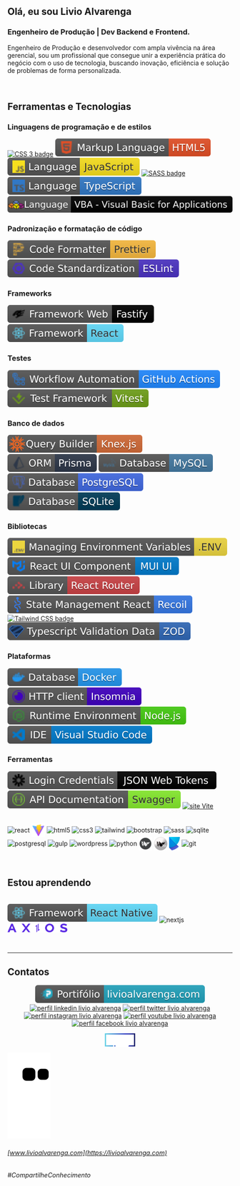 ## Olá, eu sou **Livio Alvarenga**

### Engenheiro de Produção | Dev Backend e Frontend.
Engenheiro de Produção e desenvolvedor com ampla vivência na área gerencial, sou um profissional que consegue unir a experiência prática do negócio com o uso de tecnologia, buscando inovação, eficiência e solução de problemas de forma personalizada.

&nbsp;

## **Ferramentas e Tecnologias**

### Linguagens de programação e de estilos
<p>
  <a href= "https://developer.mozilla.org/pt-BR/docs/Web/CSS"><img alt="CSS 3 badge" src="https://img.shields.io/static/v1?logoWidth=15&logoColor=1572B6&logo=CSS3&label=Cascading Style Sheets&message=CSS3&color=1572B6"></a>
  <a href= "https://html5.org/"><img alt="html 5 badge" src="https://github.com/LivioAlvarenga/LivioAlvarenga/blob/main/files/html-badge.svg"></a>
  <a href= "https://www.javascript.com/" target="_blank" rel="noopener noreferrer"><img alt="JavaScript badge" src="https://raw.githubusercontent.com/LivioAlvarenga/LivioAlvarenga/2467074c4c912dd04b12bcee1076cb5ca7ba9eaf/files/javascript-badge.svg"></a>
  <a href= "https://sass-lang.com/"><img alt="SASS badge" src="https://img.shields.io/static/v1?logoWidth=15&logoColor=CC6699&logo=Sass&label=Syntactically Awesome Style Sheets&message=SASS&color=CC6699"></a>
  <a href= "https://www.typescriptlang.org/" target="_blank" rel="noopener noreferrer"><img alt="TypeScript badge" src="https://raw.githubusercontent.com/LivioAlvarenga/LivioAlvarenga/2467074c4c912dd04b12bcee1076cb5ca7ba9eaf/files/typescript-badge.svg"></a>
  <a href= "https://learn.microsoft.com/pt-br/office/vba/api/overview/"><img alt="VBA badge" src="https://raw.githubusercontent.com/LivioAlvarenga/LivioAlvarenga/3eacace9f12ffbb7e27ea7e9f97f48f18febdc55/files/vba-badge.svg"></a>
 </p>
 
### Padronização e formatação de código
<p>
  <a href= "https://github.com/prettier/prettier" target="_blank" rel="noopener noreferrer"><img alt="code formatter prettier" src="https://raw.githubusercontent.com/LivioAlvarenga/LivioAlvarenga/2467074c4c912dd04b12bcee1076cb5ca7ba9eaf/files/prettier-badge.svg"></a>
  <a href= "https://eslint.org/" target="_blank" rel="noopener noreferrer"><img alt="code standardization eslint" src="https://raw.githubusercontent.com/LivioAlvarenga/LivioAlvarenga/59575ed19b13121cd113cfc66a71f18dea210c79/files/eslint-badge.svg"></a>
</p>

### Frameworks
 <p>
  <a href= "https://www.fastify.io/" target="_blank" rel="noopener noreferrer"><img alt="Fastify badge" src="https://raw.githubusercontent.com/LivioAlvarenga/LivioAlvarenga/2467074c4c912dd04b12bcee1076cb5ca7ba9eaf/files/fastify-badge.svg"></a>
  <a href= "https://reactjs.org/"><img alt="React badge" src="https://github.com/LivioAlvarenga/LivioAlvarenga/blob/main/files/react-badge.svg"></a>
 </p>
 
### Testes
 <p>
  <a href= "https://github.com/LivioAlvarenga/API-Rest-Node-SOLID/actions"><img alt="badge github actions" src="https://raw.githubusercontent.com/LivioAlvarenga/LivioAlvarenga/7f97047760406ed30c106dcf1114a674914da66b/files/github-actions-badge.svg"></a>
  <a href= "https://vitest.dev/"><img alt="Vitest Badge" src="https://raw.githubusercontent.com/LivioAlvarenga/LivioAlvarenga/28993b470420f2c44db532b4e6e662e60a186954/files/vitest-badge.svg"></a>
 </p>
 
### Banco de dados 
 <p>
  <a href= "https://knexjs.org/" target="_blank" rel="noopener noreferrer"><img alt="KnexJs badge" src="https://raw.githubusercontent.com/LivioAlvarenga/LivioAlvarenga/57d2e9290214202d93a058e2725693cd2fed8ac5/files/knex-badge.svg"></a>
  <a href= "https://www.prisma.io/"><img alt="Prisma badge" src="https://raw.githubusercontent.com/LivioAlvarenga/LivioAlvarenga/ef5ebd0021ccb0a8d244f5636b2b238ab0af09e7/files/prisma-badge.svg"></a>
  <a href= "https://www.mysql.com/"><img alt="MySQL badge" src="https://raw.githubusercontent.com/LivioAlvarenga/LivioAlvarenga/d7f6873e652db237a89583607eb70757ebaaa6d1/files/mysql-badge.svg"></a>
  <a href= "https://www.postgresql.org/"><img alt="Postgresql badge" src="https://raw.githubusercontent.com/LivioAlvarenga/LivioAlvarenga/67d2d98f96b1bf7a28a8fdce2d4fe7097fc4c4f7/files/postgresql-badge.svg"></a>
  <a href= "https://www.sqlite.org/index.html" target="_blank" rel="noopener noreferrer"><img alt="SQLite badge" src="https://raw.githubusercontent.com/LivioAlvarenga/LivioAlvarenga/67d2d98f96b1bf7a28a8fdce2d4fe7097fc4c4f7/files/sqlite-badge.svg"></a>
 </p>
 
### Bibliotecas
 <p>
  <a href= "https://www.dotenv.org/" target="_blank" rel="noopener noreferrer"><img alt="Dotenv badge" src="https://raw.githubusercontent.com/LivioAlvarenga/LivioAlvarenga/4eed338fdcd547570ed365f2b344e43c8202e88f/files/dotenv-badge.svg"></a>
  <a href= "https://mui.com/"><img alt="mui ui" src="https://github.com/LivioAlvarenga/LivioAlvarenga/blob/main/files/react-mui-ui-badge.svg"></a>
  <a href= "https://reactrouter.com/"><img alt="React Router badge" src="https://github.com/LivioAlvarenga/LivioAlvarenga/blob/main/files/react-router-badge.svg"></a>
  <a href= "https://recoiljs.org/"><img alt="Recoil badge" src="https://github.com/LivioAlvarenga/LivioAlvarenga/blob/main/files/recoil-badge.svg"></a>
  <a href= "https://tailwindcss.com/"><img alt="Tailwind CSS badge" src="https://img.shields.io/static/v1?logoWidth=15&logoColor=06b6d4&logo=Tailwind CSS&label=Library Style&message=Tailwind CSS&color=06b6d4"></a>
  <a href= "https://zod.dev/" target="_blank" rel="noopener noreferrer"><img alt="ZOD badge" src="https://raw.githubusercontent.com/LivioAlvarenga/LivioAlvarenga/7caba2f743ee9b61f0225a22da57466ecb67097c/files/zod-badge.svg"></a>
 </p>
 
### Plataformas
 <p>
  <a href= "https://www.docker.com/"><img alt="Docker badge" src="https://raw.githubusercontent.com/LivioAlvarenga/LivioAlvarenga/d7f6873e652db237a89583607eb70757ebaaa6d1/files/docker-badge.svg"></a>
  <a href= "https://insomnia.rest/" target="_blank" rel="noopener noreferrer"><img alt="Insomnia badge" src="https://raw.githubusercontent.com/LivioAlvarenga/LivioAlvarenga/2467074c4c912dd04b12bcee1076cb5ca7ba9eaf/files/insomnia-badge.svg"></a>
  <a href= "https://nodejs.org/en/" target="_blank" rel="noopener noreferrer"><img alt="Node.js badge" src="https://raw.githubusercontent.com/LivioAlvarenga/LivioAlvarenga/2467074c4c912dd04b12bcee1076cb5ca7ba9eaf/files/nodejs-badge.svg"></a>
  <a href= "https://code.visualstudio.com/download" target="_blank" rel="noopener noreferrer"><img alt="vscode download" src="https://raw.githubusercontent.com/LivioAlvarenga/LivioAlvarenga/2467074c4c912dd04b12bcee1076cb5ca7ba9eaf/files/vsCode-badge.svg"></a>
 </p>
 
### Ferramentas
 <p>
  <a href= "https://jwt.io/"><img alt="JSON Web Tokens Badge" src="https://raw.githubusercontent.com/LivioAlvarenga/LivioAlvarenga/af3b694b2d536d66113468df616d3f165d881eb7/files/jwt-badge.svg"></a>
  <a href= "https://swagger.io/"><img alt="swagger badge" src="https://raw.githubusercontent.com/LivioAlvarenga/LivioAlvarenga/e8e5c3d2752ae17cbffa11142d8513fe1f405873/files/swagger-badge.svg"></a>
  <a href= "https://vitejs.dev/"><img alt="site Vite" src="https://img.shields.io/static/v1?logoWidth=15&logoColor=646cff&logo=Vite&label=Build tool&message=Vite.js&color=646cff"></a>
 </p>
 
 
 
 
 
 <div><br> 
  
  
  
  
  <img align="center" alt="react" height="30" src="https://cdn.jsdelivr.net/gh/devicons/devicon/icons/react/react-original.svg">
  <img align="center" alt="vite" height="30" src="https://raw.githubusercontent.com/LivioAlvarenga/LivioAlvarenga/3c6e62cf6789eea4733372d2a109ee3f8a5a42d4/files/vite.svg">
  
  <img align="center" alt="html5" height="30" src="https://cdn.jsdelivr.net/gh/devicons/devicon/icons/html5/html5-plain-wordmark.svg">
  <img align="center" alt="css3" height="30" src="https://cdn.jsdelivr.net/gh/devicons/devicon/icons/css3/css3-plain-wordmark.svg">
  <img align="center" alt="tailwind" height="30" src="https://cdn.jsdelivr.net/gh/devicons/devicon/icons/tailwindcss/tailwindcss-plain.svg">
  <img align="center" alt="bootstrap" height="30" src="https://cdn.jsdelivr.net/gh/devicons/devicon/icons/bootstrap/bootstrap-plain.svg">
  <img align="center" alt="sass" height="30" src="https://cdn.jsdelivr.net/gh/devicons/devicon/icons/sass/sass-original.svg">
  
  <img align="center" alt="sqlite" height="30" src="https://cdn.jsdelivr.net/gh/devicons/devicon/icons/sqlite/sqlite-original.svg">
  <img align="center" alt="postgresql" height="30" src="https://cdn.jsdelivr.net/gh/devicons/devicon/icons/postgresql/postgresql-original.svg">
  
  <img align="center" alt="gulp" height="30" src="https://cdn.jsdelivr.net/gh/devicons/devicon/icons/gulp/gulp-plain.svg">
  <img align="center" alt="wordpress" height="30" src="https://cdn.jsdelivr.net/gh/devicons/devicon/icons/wordpress/wordpress-original.svg">
  <img align="center" alt="python" height="30" src="https://cdn.jsdelivr.net/gh/devicons/devicon/icons/python/python-original.svg">
  <img align="center" alt="kivy" height="30" src="https://raw.githubusercontent.com/LivioAlvarenga/LivioAlvarenga/677c23938a4c4ee267ad946d8c8a7cc4e513a4e4/files/kivy.svg">
  <img align="center" alt="kivymd" height="30" src="https://github.com/LivioAlvarenga/LivioAlvarenga/blob/main/files/kivymd.png?raw=true">
  <img align="center" alt="poetry" height="30" src="https://raw.githubusercontent.com/LivioAlvarenga/LivioAlvarenga/d9a9c4a96fc20fba39a9fcc7113ca84e0593f77a/files/poetry.svg">
  <img align="center" alt="git" height="30" src="https://cdn.jsdelivr.net/gh/devicons/devicon/icons/git/git-plain.svg">
</div>

&nbsp;
          
## **Estou aprendendo**

<div style="display: inline_block"><br>
  <a href= "https://reactnative.dev/"><img alt="React Native badge" src="https://github.com/LivioAlvarenga/LivioAlvarenga/blob/main/files/react-native-badge.svg"></a>
  <img align="center" alt="nextjs" height="30" src="https://cdn.jsdelivr.net/gh/devicons/devicon/icons/nextjs/nextjs-original.svg">
  <img align="center" alt="axios" height="20" src="https://raw.githubusercontent.com/LivioAlvarenga/LivioAlvarenga/13c726183de46420023ecabf4fc3c90191d4a8d0/files/axios.svg">
</div>

&nbsp;

<hr>

## **Contatos**

<p align="center">
  <a href= "https://www.livioalvarenga.com/"><img alt="portifólio livio alvarenga" src="https://raw.githubusercontent.com/LivioAlvarenga/LivioAlvarenga/13c726183de46420023ecabf4fc3c90191d4a8d0/files/badgePortifolioLivio.svg"></a>
  <a href= "https://www.linkedin.com/in/livio-alvarenga-planejamento-mrp-engenheiro-produ%C3%A7%C3%A3o-materiais-vba-powerbi/"><img alt="perfil linkedin livio alvarenga" src="https://img.shields.io/static/v1?logoWidth=15&logoColor=0A66C2&logo=LinkedIn&label=LinkedIn&message=Livio Alvarenga&color=0A66C2"></a>
  <a href= "https://twitter.com/AlvarengaLivio"><img alt="perfil twitter livio alvarenga" src="https://img.shields.io/static/v1?logoWidth=15&logoColor=1DA1F2&logo=Twitter&label=Twitter&message=@AlvarengaLivio&color=1DA1F2"></a>
  <a href= "https://www.instagram.com/livio_alvarenga/"><img alt="perfil instagram livio alvarenga" src="https://img.shields.io/static/v1?logoWidth=15&logoColor=E4405F&logo=Instagram&label=Instagram&message=@livio_alvarenga&color=E4405F"></a>
  <a href= "https://www.youtube.com/channel/UCrZgsh8IWyyNrRZ7cjrPbcg"><img alt="perfil youtube livio alvarenga" src="https://img.shields.io/static/v1?logoWidth=15&logoColor=FF0000&logo=YouTube&label=Youtube&message=Livio Alvarenga&color=FF0000"></a>
  <a href= "https://www.facebook.com/profile.php?id=100083957091312"><img alt="perfil facebook livio alvarenga" src="https://img.shields.io/static/v1?logoWidth=15&logoColor=1877F2&logo=Facebook&label=Facebook&message=Livio Alvarenga&color=1877F2"></a>
</p>
<p align="center">
 <a href= "https://cursos.alura.com.br/vitrinedev/livioalvarenga"><img alt="perfil vitrinedev livio alvarenga" align="center" height="30" src="https://raw.githubusercontent.com/LivioAlvarenga/LivioAlvarenga/e0f5b5a82976af114d957c20f0c78b4d304a68a0/files/vitrinedev.svg"></a>
</p>

![](https://github.com/LivioAlvarenga/LivioAlvarenga/blob/output/github-contribution-grid-snake.svg)
  
 
 ###### [www.livioalvarenga.com](https://livioalvarenga.com)
 ###### _#CompartilheConhecimento_
